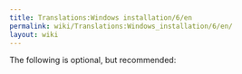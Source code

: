 ```yaml
---
title: Translations:Windows installation/6/en
permalink: wiki/Translations:Windows_installation/6/en/
layout: wiki
---
```


The following is optional, but recommended:
